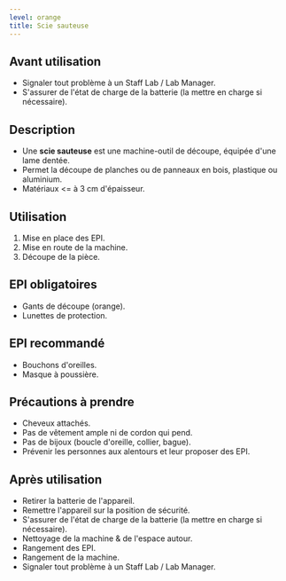 ```yaml
---
level: orange
title: Scie sauteuse
---
```


## Avant utilisation

- Signaler tout problème à un Staff Lab / Lab Manager.
- S'assurer de l'état de charge de la batterie (la mettre en charge si nécessaire).

## Description

- Une **scie sauteuse** est une machine-outil de découpe, équipée d'une lame dentée.
- Permet la découpe de planches ou de panneaux en bois, plastique ou aluminium.
- Matériaux <= à 3 cm d'épaisseur.

## Utilisation

1. Mise en place des EPI.
2. Mise en route de la machine.
3. Découpe de la pièce.

## EPI obligatoires

- Gants de découpe (orange).
- Lunettes de protection.

## EPI recommandé

- Bouchons d'oreilles.
- Masque à poussière.

## Précautions à prendre

- Cheveux attachés.
- Pas de vêtement ample ni de cordon qui pend.
- Pas de bijoux (boucle d'oreille, collier, bague).
- Prévenir les personnes aux alentours et leur proposer des EPI.

## Après utilisation

- Retirer la batterie de l'appareil.
- Remettre l'appareil sur la position de sécurité.
- S'assurer de l'état de charge de la batterie (la mettre en charge si nécessaire).
- Nettoyage de la machine & de l'espace autour.
- Rangement des EPI.
- Rangement de la machine.
- Signaler tout problème à un Staff Lab / Lab Manager.
